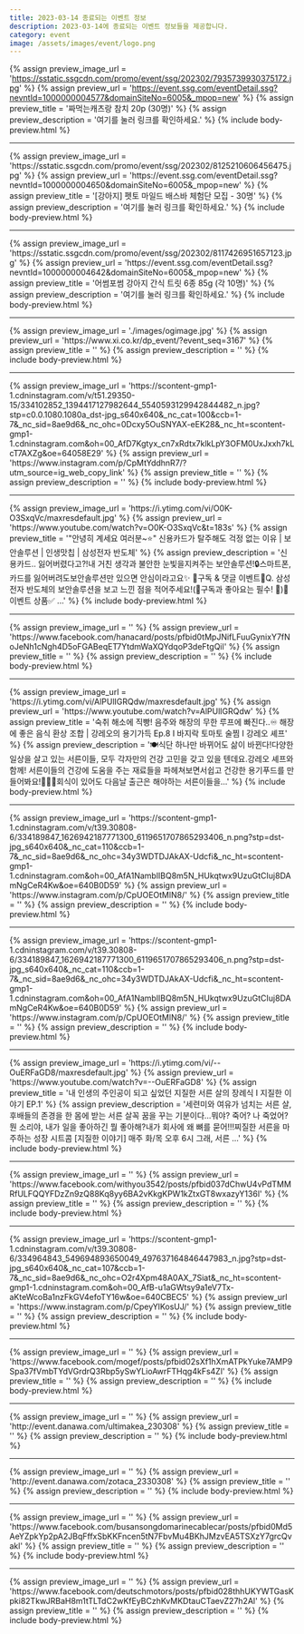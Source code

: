 ```yaml
---
title: 2023-03-14 종료되는 이벤트 정보
description: 2023-03-14에 종료되는 이벤트 정보들을 제공합니다.
category: event
image: /assets/images/event/logo.png
---
```

{% assign preview_image_url = 'https://sstatic.ssgcdn.com/promo/event/ssg/202302/7935739930375172.jpg' %}
{% assign preview_url = 'https://event.ssg.com/eventDetail.ssg?nevntId=1000000004577&domainSiteNo=6005&_mpop=new' %}
{% assign preview_title = '짜먹는캐츠랑 참치 20p (30명)' %}
{% assign preview_description = '여기를 눌러 링크를 확인하세요.' %}
{% include body-preview.html %}
<hr>{% assign preview_image_url = 'https://sstatic.ssgcdn.com/promo/event/ssg/202302/8125210606456475.jpg' %}
{% assign preview_url = 'https://event.ssg.com/eventDetail.ssg?nevntId=1000000004650&domainSiteNo=6005&_mpop=new' %}
{% assign preview_title = '[강아지] 펫토 마일드 배스바 체험단 모집 - 30명' %}
{% assign preview_description = '여기를 눌러 링크를 확인하세요.' %}
{% include body-preview.html %}
<hr>{% assign preview_image_url = 'https://sstatic.ssgcdn.com/promo/event/ssg/202302/8117426951657123.jpg' %}
{% assign preview_url = 'https://event.ssg.com/eventDetail.ssg?nevntId=1000000004642&domainSiteNo=6005&_mpop=new' %}
{% assign preview_title = '어썸포썸 강아지 간식 트릿 6종 85g (각 10명)' %}
{% assign preview_description = '여기를 눌러 링크를 확인하세요.' %}
{% include body-preview.html %}
<hr>{% assign preview_image_url = './images/ogimage.jpg' %}
{% assign preview_url = 'https://www.xi.co.kr/dp_event/?event_seq=3167' %}
{% assign preview_title = '' %}
{% assign preview_description = '' %}
{% include body-preview.html %}
<hr>{% assign preview_image_url = 'https://scontent-gmp1-1.cdninstagram.com/v/t51.29350-15/334102852_1394417127982644_5540593129942844482_n.jpg?stp=c0.0.1080.1080a_dst-jpg_s640x640&amp;_nc_cat=100&amp;ccb=1-7&amp;_nc_sid=8ae9d6&amp;_nc_ohc=0Dcxy5OuSNYAX-eEK28&amp;_nc_ht=scontent-gmp1-1.cdninstagram.com&amp;oh=00_AfD7Kgtyx_cn7xRdtx7klkLpY3OFM0UxJxxh7kLcT7AXZg&amp;oe=64058E29' %}
{% assign preview_url = 'https://www.instagram.com/p/CpMtYddhnR7/?utm_source=ig_web_copy_link' %}
{% assign preview_title = '' %}
{% assign preview_description = '' %}
{% include body-preview.html %}
<hr>{% assign preview_image_url = 'https://i.ytimg.com/vi/O0K-O3SxqVc/maxresdefault.jpg' %}
{% assign preview_url = 'https://www.youtube.com/watch?v=O0K-O3SxqVc&t=183s' %}
{% assign preview_title = '&quot;안녕히 계세요 여러분~⭐&quot; 신용카드가 탈주해도 걱정 없는 이유 | 보안솔루션 | 인생맛칩 | 삼성전자 반도체' %}
{% assign preview_description = '신용카드.. 잃어버렸다고?!내 거친 생각과 불안한 눈빛을지켜주는 보안솔루션!🔒스마트폰, 카드를 잃어버려도보안솔루션만 있으면 안심이라고요✨ 📢구독 &amp; 댓글 이벤트📢Q. 삼성전자 반도체의 보안솔루션을 보고 느낀 점을 적어주세요!(🚨구독과 좋아요는 필수! 🚨)🎁이벤트 상품✅ ...' %}
{% include body-preview.html %}
<hr>{% assign preview_image_url = '' %}
{% assign preview_url = 'https://www.facebook.com/hanacard/posts/pfbid0tMpJNifLFuuGynixY7fNoJeNh1cNgh4D5oFGABeqET7YtdmWaXQYdqoP3deFtgQil' %}
{% assign preview_title = '' %}
{% assign preview_description = '' %}
{% include body-preview.html %}
<hr>{% assign preview_image_url = 'https://i.ytimg.com/vi/AlPUlIGRQdw/maxresdefault.jpg' %}
{% assign preview_url = 'https://www.youtube.com/watch?v=AlPUlIGRQdw' %}
{% assign preview_title = '숙취 해소에 직빵! 음주와 해장의 무한 루프에 빠진다..♾️ 해장에 좋은 음식 환상 조합 | 강레오의 용기가득 Ep.8 I 바지락 토마토 술찜 I 강레오 셰프' %}
{% assign preview_description = '🍽식단 하나만 바뀌어도 삶이 바뀐다!다양한 일상을 살고 있는 서른이들, 모두 각자만의 건강 고민을 갖고 있을 텐데요.강레오 셰프와 함께! 서른이들의 건강에 도움을 주는 재료들을 파헤쳐보면서쉽고 건강한 용기푸드를 만들어봐요!🥦😋💚회식이 있어도 다음날 출근은 해야하는 서른이들을...' %}
{% include body-preview.html %}
<hr>{% assign preview_image_url = 'https://scontent-gmp1-1.cdninstagram.com/v/t39.30808-6/334189847_1626942187771300_6119651707865293406_n.png?stp=dst-jpg_s640x640&amp;_nc_cat=110&amp;ccb=1-7&amp;_nc_sid=8ae9d6&amp;_nc_ohc=34y3WDTDJAkAX-Udcfi&amp;_nc_ht=scontent-gmp1-1.cdninstagram.com&amp;oh=00_AfA1NamblIBQ8m5N_HUkqtwx9UzuGtCIuj8DAmNgCeR4Kw&amp;oe=640B0D59' %}
{% assign preview_url = 'https://www.instagram.com/p/CpUOEOtMlN8/' %}
{% assign preview_title = '' %}
{% assign preview_description = '' %}
{% include body-preview.html %}
<hr>{% assign preview_image_url = 'https://scontent-gmp1-1.cdninstagram.com/v/t39.30808-6/334189847_1626942187771300_6119651707865293406_n.png?stp=dst-jpg_s640x640&amp;_nc_cat=110&amp;ccb=1-7&amp;_nc_sid=8ae9d6&amp;_nc_ohc=34y3WDTDJAkAX-Udcfi&amp;_nc_ht=scontent-gmp1-1.cdninstagram.com&amp;oh=00_AfA1NamblIBQ8m5N_HUkqtwx9UzuGtCIuj8DAmNgCeR4Kw&amp;oe=640B0D59' %}
{% assign preview_url = 'https://www.instagram.com/p/CpUOEOtMlN8/' %}
{% assign preview_title = '' %}
{% assign preview_description = '' %}
{% include body-preview.html %}
<hr>{% assign preview_image_url = 'https://i.ytimg.com/vi/--OuERFaGD8/maxresdefault.jpg' %}
{% assign preview_url = 'https://www.youtube.com/watch?v=--OuERFaGD8' %}
{% assign preview_title = '내 인생의 주인공이 되고 싶었던 지질한 서른 살의 장례식 I 지질한 이야기 EP.1' %}
{% assign preview_description = '세련미와 여유가 넘치는 서른 살,후배들의 존경을 한 몸에 받는 서른 살꼭 꿈을 꾸는 기분이다…뭐야? 죽어? 나 죽었어?뭔 소리야, 내가 일을 좋아하긴 뭘 좋아해?내가 회사에 왜 뼈를 묻어!!!찌질한 서른을 마주하는 성장 시트콤 [지질한 이야기] 매주 화/목 오후 6시 그래, 서른 ...' %}
{% include body-preview.html %}
<hr>{% assign preview_image_url = '' %}
{% assign preview_url = 'https://www.facebook.com/withyou3542/posts/pfbid037dChwU4vPdTMMRfULFQQYFDzZn9zQ88Kq8yy6BA2vKkgKPW1kZtxGT8wxazyY136l' %}
{% assign preview_title = '' %}
{% assign preview_description = '' %}
{% include body-preview.html %}
<hr>{% assign preview_image_url = 'https://scontent-gmp1-1.cdninstagram.com/v/t39.30808-6/334964843_549694893650049_497637164846447983_n.jpg?stp=dst-jpg_s640x640&amp;_nc_cat=107&amp;ccb=1-7&amp;_nc_sid=8ae9d6&amp;_nc_ohc=O2r4Xpm48A0AX_7Siat&amp;_nc_ht=scontent-gmp1-1.cdninstagram.com&amp;oh=00_AfB-u1aGWtsy9a1eV7Tx-aKteWcoBa1nzFkGV4efoTY16w&amp;oe=640CBEC5' %}
{% assign preview_url = 'https://www.instagram.com/p/CpeyYlKosUJ/' %}
{% assign preview_title = '' %}
{% assign preview_description = '' %}
{% include body-preview.html %}
<hr>{% assign preview_image_url = '' %}
{% assign preview_url = 'https://www.facebook.com/mogef/posts/pfbid02sXf1hXmATPkYuke7AMP9Spa37fVmbTYdVGrdrQ3Rbp5ySwYLioAwrFTHqg4kFs4Zl' %}
{% assign preview_title = '' %}
{% assign preview_description = '' %}
{% include body-preview.html %}
<hr>{% assign preview_image_url = '' %}
{% assign preview_url = 'http://event.danawa.com/ultimakea_230308' %}
{% assign preview_title = '' %}
{% assign preview_description = '' %}
{% include body-preview.html %}
<hr>{% assign preview_image_url = '' %}
{% assign preview_url = 'http://event.danawa.com/zotaca_2330308' %}
{% assign preview_title = '' %}
{% assign preview_description = '' %}
{% include body-preview.html %}
<hr>{% assign preview_image_url = '' %}
{% assign preview_url = 'https://www.facebook.com/busansongdomarinecablecar/posts/pfbid0Md5AeYZpkYp2pA2JBqFffxSbKKFncen5tN7FbvMu4BKhJMzvEA5TSXzY7grcQvakl' %}
{% assign preview_title = '' %}
{% assign preview_description = '' %}
{% include body-preview.html %}
<hr>{% assign preview_image_url = '' %}
{% assign preview_url = 'https://www.facebook.com/deutschmotors/posts/pfbid028thhUKYWTGasKpki82TkwJRBaH8m1tTLTdC2wKfEyBCzhKvMKDtauCTaevZ27h2Al' %}
{% assign preview_title = '' %}
{% assign preview_description = '' %}
{% include body-preview.html %}